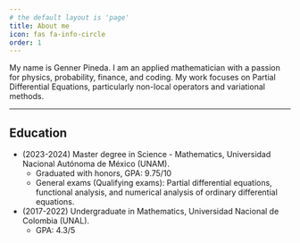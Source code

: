 ```yaml
---
# the default layout is 'page'
title: About me
icon: fas fa-info-circle
order: 1
---
```

My name is Genner Pineda. I am an applied mathematician with a passion for physics, probability, finance, and coding.
My work focuses on Partial Differential Equations, particularly non-local operators and variational methods.
***
## Education
- (2023-2024) Master degree in Science - Mathematics, Universidad Nacional Autónoma de México (UNAM).  
  - Graduated with honors, GPA: 9.75/10
  - General exams (Qualifying exams): Partial differential equations, functional analysis, and numerical analysis of ordinary differential equations.
- (2017-2022) Undergraduate in Mathematics, Universidad Nacional de Colombia (UNAL).
  - GPA: 4.3/5
  
